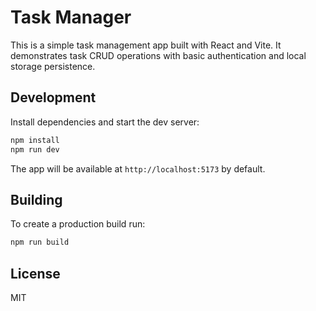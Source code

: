# Task Manager

This is a simple task management app built with React and Vite. It demonstrates task CRUD operations with basic authentication and local storage persistence.

## Development

Install dependencies and start the dev server:

```bash
npm install
npm run dev
```

The app will be available at `http://localhost:5173` by default.

## Building

To create a production build run:

```bash
npm run build
```

## License

MIT
